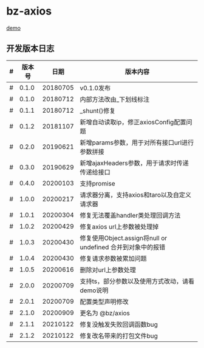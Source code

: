 # bz-axios

[demo](https://bozhongfe.github.io/bz-axios/dist/demo/)


## 开发版本日志

|#|版本号|日期|版本内容|
|---|---|---|---|
|#|0.1.0|20180705| v0.1.0发布
|#|0.1.0|20180712| 内部方法改由_下划线标注
|#|0.1.1|20180712| _shunt()修复
|#|0.1.2|20181107| 新增自动读取ip，修正axiosConfig配置问题
|#|0.2.0|20190621| 新增params参数，用于对所有接口url进行参数拼接
|#|0.3.0|20190629| 新增ajaxHeaders参数，用于请求时传递传递给接口
|#|0.4.0|20200103| 支持promise
|#|1.0.0|20200217| 请求器分离，支持axios和taro以及自定义请求器
|#|1.0.1|20200304| 修复无法覆盖handler类处理回调方法
|#|1.0.2|20200429| 修复axios url上参数被处理掉
|#|1.0.3|20200430| 修复使用Object.assign将null or undefined 合并到对象中的报错
|#|1.0.4|20200430| 修复请求参数被累加问题
|#|1.0.5|20200616| 删除对url上参数处理
|#|2.0.0|20200709| 支持ts，部分参数以及使用方式改动，请看demo说明
|#|2.0.1|20200709| 配置类型声明修改
|#|2.1.0|20200909| 更名为 @bz/axios
|#|2.1.1|20210122| 修复没触发失败回调函数bug
|#|2.1.2|20210122| 修复改名带来的打包文件bug